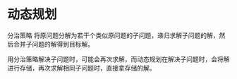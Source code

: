 # 动态规划

分治策略
将原问题分解为若干个类似原问题的子问题，递归求解子问题的解，然后合并子问题的解得到目标解。

用分治策略解决子问题时，可能会再次求解，而动态规划在解决子问题时，会将解进行存储，再次求解相同子问题时，直接拿存储的解。